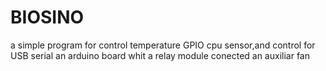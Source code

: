 # BIOSINO
a simple program for control temperature GPIO cpu sensor,and control for USB serial an arduino board whit a relay module conected an auxiliar fan
